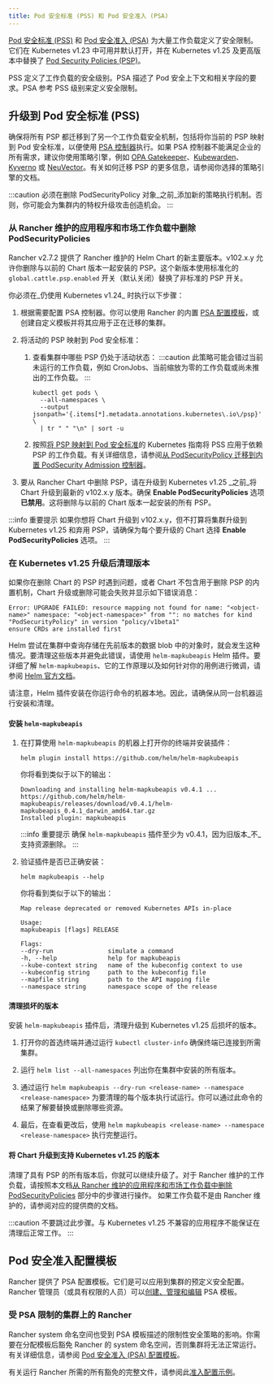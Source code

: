 ```yaml
---
title: Pod 安全标准 (PSS) 和 Pod 安全准入 (PSA)
---
```


[Pod 安全标准 (PSS)](https://kubernetes.io/docs/concepts/security/pod-security-standards/) 和 [Pod 安全准入 (PSA)](https://kubernetes.io/docs/concepts/security/pod-security-admission/) 为大量工作负载定义了安全限制。
它们在 Kubernetes v1.23 中可用并默认打开，并在 Kubernetes v1.25 及更高版本中替换了 [Pod Security Policies (PSP)](https://kubernetes.io/docs/concepts/security/pod-security-policy/)。

PSS 定义了工作负载的安全级别。PSA 描述了 Pod 安全上下文和相关字段的要求。PSA 参考 PSS 级别来定义安全限制。

## 升级到 Pod 安全标准 (PSS)

确保将所有 PSP 都迁移到了另一个工作负载安全机制，包括将你当前的 PSP 映射到 Pod 安全标准，以便使用 [PSA 控制器](https://kubernetes.io/docs/concepts/security/pod-security-admission/)执行。如果 PSA 控制器不能满足企业的所有需求，建议你使用策略引擎，例如 [OPA Gatekeeper](https://github.com/open-policy-agent/gatekeeper)、[Kubewarden](https://www.kubewarden.io/)、[Kyverno](https://kyverno.io/) 或 [NeuVector](https://neuvector.com/)。有关如何迁移 PSP 的更多信息，请参阅你选择的策略引擎的文档。

:::caution
必须在删除 PodSecurityPolicy 对象_之前_添加新的策略执行机制。否则，你可能会为集群内的特权升级攻击创造机会。
:::

### 从 Rancher 维护的应用程序和市场工作负载中删除 PodSecurityPolicies

Rancher v2.7.2 提供了 Rancher 维护的 Helm Chart 的新主要版本。v102.x.y 允许你删除与以前的 Chart 版本一起安装的 PSP。这个新版本使用标准化的 `global.cattle.psp.enabled` 开关（默认关闭）替换了非标准的 PSP 开关。

你必须在_仍使用 Kubernetes v1.24_ 时执行以下步骤：
1. 根据需要配置 PSA 控制器。你可以使用 Rancher 的内置 [PSA 配置模板](#pod-安全准入配置模板)，或创建自定义模板并将其应用于正在迁移的集群。

1. 将活动的 PSP 映射到 Pod 安全标准：
   1. 查看集群中哪些 PSP 仍处于活动状态：
      :::caution
      此策略可能会错过当前未运行的工作负载，例如 CronJobs、当前缩放为零的工作负载或尚未推出的工作负载。
      :::

      ```shell
      kubectl get pods \
        --all-namespaces \
        --output jsonpath='{.items[*].metadata.annotations.kubernetes\.io\/psp}' \
        | tr " " "\n" | sort -u
      ```

   1. 按照[将 PSP 映射到 Pod 安全标准](https://kubernetes.io/docs/reference/access-authn-authz/psp-to-pod-security-standards/)的 Kubernetes 指南将 PSS 应用于依赖 PSP 的工作负载。有关详细信息，请参阅[从 PodSecurityPolicy 迁移到内置 PodSecurity Admission 控制器](https://kubernetes.io/docs/tasks/configure-pod-container/migrate-from-psp/)。

1. 要从 Rancher Chart 中删除 PSP，请在升级到 Kubernetes v1.25 _之前_将 Chart 升级到最新的 v102.x.y 版本。确保 **Enable PodSecurityPolicies** 选项**已禁用**。这将删除与以前的 Chart 版本一起安装的所有 PSP。

:::info 重要提示
如果你想将 Chart 升级到 v102.x.y，但不打算将集群升级到 Kubernetes v1.25 和弃用 PSP，请确保为每个要升级的 Chart 选择 **Enable PodSecurityPolicies** 选项。
:::

### 在 Kubernetes v1.25 升级后清理版本

如果你在删除 Chart 的 PSP 时遇到问题，或者 Chart 不包含用于删除 PSP 的内置机制，Chart 升级或删除可能会失败并显示如下错误消息：
```console
Error: UPGRADE FAILED: resource mapping not found for name: "<object-name>" namespace: "<object-namespace>" from "": no matches for kind "PodSecurityPolicy" in version "policy/v1beta1"
ensure CRDs are installed first
```

Helm 尝试在集群中查询存储在先前版本的数据 blob 中的对象时，就会发生这种情况。要清理这些版本并避免此错误，请使用 `helm-mapkubeapis` Helm 插件。要详细了解 `helm-mapkubeapis`、它的工作原理以及如何针对你的用例进行微调，请参阅 [Helm 官方文档](https://github.com/helm/helm-mapkubeapis#readme)。

请注意，Helm 插件安装在你运行命令的机器本地。因此，请确保从同一台机器运行安装和清理。

#### 安装 `helm-mapkubeapis`

1. 在打算使用 `helm-mapkubeapis` 的机器上打开你的终端并安装插件：
   ```shell
   helm plugin install https://github.com/helm/helm-mapkubeapis
   ```

   你将看到类似于以下的输出：
   ```console
   Downloading and installing helm-mapkubeapis v0.4.1 ...
   https://github.com/helm/helm-mapkubeapis/releases/download/v0.4.1/helm-mapkubeapis_0.4.1_darwin_amd64.tar.gz
   Installed plugin: mapkubeapis
   ```

   :::info 重要提示
   确保 `helm-mapkubeapis` 插件至少为 v0.4.1，因为旧版本_不_支持资源删除。
   :::

1. 验证插件是否已正确安装：
   ```shell
   helm mapkubeapis --help
   ```

   你将看到类似于以下的输出：
   ```console
   Map release deprecated or removed Kubernetes APIs in-place

   Usage:
   mapkubeapis [flags] RELEASE

   Flags:
   --dry-run               simulate a command
   -h, --help              help for mapkubeapis
   --kube-context string   name of the kubeconfig context to use
   --kubeconfig string     path to the kubeconfig file
   --mapfile string        path to the API mapping file
   --namespace string      namespace scope of the release
   ```

#### 清理损坏的版本

安装 `helm-mapkubeapis` 插件后，清理升级到 Kubernetes v1.25 后损坏的版本。

1. 打开你的首选终端并通过运行 `kubectl cluster-info` 确保终端已连接到所需集群。

1. 运行 `helm list --all-namespaces` 列出你在集群中安装的所有版本。

1. 通过运行 `helm mapkubeapis --dry-run <release-name> --namespace <release-namespace>` 为要清理的每个版本执行试运行。你可以通过此命令的结果了解要替换或删除哪些资源。

1. 最后，在查看更改后，使用 `helm mapkubeapis <release-name> --namespace <release-namespace>` 执行完整运行。

#### 将 Chart 升级到支持 Kubernetes v1.25 的版本

清理了具有 PSP 的所有版本后，你就可以继续升级了。对于 Rancher 维护的工作负载，请按照本文档[从 Rancher 维护的应用程序和市场工作负载中删除 PodSecurityPolicies](#从-rancher-维护的应用程序和市场工作负载中删除-podsecuritypolicies) 部分中的步骤进行操作。
如果工作负载不是由 Rancher 维护的，请参阅对应的提供商的文档。

:::caution
不要跳过此步骤。与 Kubernetes v1.25 不兼容的应用程序不能保证在清理后正常工作。
:::

## Pod 安全准入配置模板

Rancher 提供了 PSA 配置模板。它们是可以应用到集群的预定义安全配置。Rancher 管理员（或具有权限的人员）可以[创建、管理和编辑](./psa-config-templates.md) PSA 模板。

### 受 PSA 限制的集群上的 Rancher

Rancher system 命名空间也受到 PSA 模板描述的限制性安全策略的影响。你需要在分配模板后豁免 Rancher 的 system 命名空间，否则集群将无法正常运行。有关详细信息，请参阅 [Pod 安全准入 (PSA) 配置模板](./psa-config-templates.md#豁免必须的-rancher-命名空间)。

有关运行 Rancher 所需的所有豁免的完整文件，请参阅此[准入配置示例](../../../reference-guides/rancher-security/psa-restricted-exemptions.md)。
